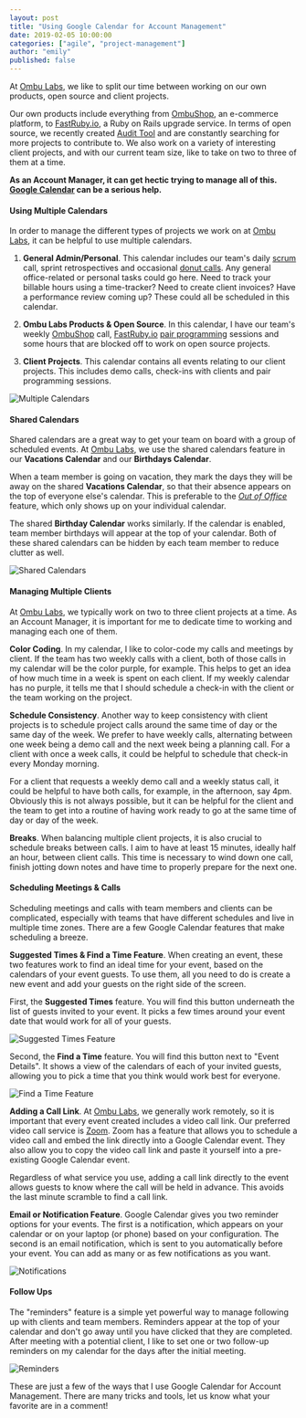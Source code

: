 ```yaml
---
layout: post
title: "Using Google Calendar for Account Management"
date: 2019-02-05 10:00:00
categories: ["agile", "project-management"]
author: "emily"
published: false
---
```


At [Ombu Labs](https://www.ombulabs.com), we like to split our time between working on our own products, open source and client projects.

Our own products include everything from [OmbuShop](http://www.ombushop.com/), an e-commerce platform, to [FastRuby.io](https://fastruby.io/), a Ruby on Rails upgrade service. In terms of open source, we recently created [Audit Tool](https://audit.fastruby.io) and are constantly searching for more projects to contribute to. We also work on a variety of interesting client projects, and with our current team size, like to take on two to three of them at a time.

**As an Account Manager, it can get hectic trying to manage all of this. [Google Calendar](https://www.google.com/calendar) can be a serious help.**

<!--more-->

#### Using Multiple Calendars

In order to manage the different types of projects we work on at [Ombu Labs](https://www.ombulabs.com), it can be helpful to use multiple calendars.

1. **General Admin/Personal**. This calendar includes our team's daily [scrum](https://www.scrum.org/resources/what-is-scrum) call, sprint retrospectives and occasional [donut calls](https://www.donut.com). Any general office-related or personal tasks could go here. Need to track your billable hours using a time-tracker? Need to create client invoices? Have a performance review coming up? These could all be scheduled in this calendar.

2. **Ombu Labs Products & Open Source**. In this calendar, I have our team's weekly [OmbuShop](http://www.ombushop.com/) call, [FastRuby.io](https://fastruby.io/) [pair programming](https://www.ombulabs.com/blog/agile/pair-programming/joys-and-woes-of-pair-programming.html) sessions and some hours that are blocked off to work on open source projects.

3. **Client Projects**. This calendar contains all events relating to our client projects. This includes demo calls, check-ins with clients and pair programming sessions.

<img src="/blog/assets/images/multiple-calendars.png" alt="Multiple Calendars">

#### Shared Calendars

Shared calendars are a great way to get your team on board with a group of scheduled events. At [Ombu Labs](https://www.ombulabs.com), we use the shared calendars feature in our **Vacations Calendar** and our **Birthdays Calendar**.

When a team member is going on vacation, they mark the days they will be away on the shared **Vacations Calendar**, so that their absence appears on the top of everyone else's calendar. This is preferable to the [_*Out of Office*_](https://gsuiteupdates.googleblog.com/2018/06/better-manage-your-work-and-personal_27.html) feature, which only shows up on your individual calendar.

The shared **Birthday Calendar** works similarly. If the calendar is enabled, team member birthdays will appear at the top of your calendar. Both of these shared calendars can be hidden by each team member to reduce clutter as well.

<img src="/blog/assets/images/shared-calendar.png" alt="Shared Calendars">

#### Managing Multiple Clients

At [Ombu Labs](https://www.ombulabs.com), we typically work on two to three client projects at a time. As an Account Manager, it is important for me to dedicate time to working and managing each one of them.

**Color Coding**. In my calendar, I like to color-code my calls and meetings by client. If the team has two weekly calls with a client, both of those calls in my calendar will be the color purple, for example. This helps to get an idea of how much time in a week is spent on each client. If my weekly calendar has no purple, it tells me that I should schedule a check-in with the client or the team working on the project.

**Schedule Consistency**. Another way to keep consistency with client projects is to schedule project calls around the same time of day or the same day of the week. We prefer to have weekly calls, alternating between one week being a demo call and the next week being a planning call. For a client with once a week calls, it could be helpful to schedule that check-in every Monday morning.

For a client that requests a weekly demo call and a weekly status call, it could be helpful to have both calls, for example, in the afternoon, say 4pm. Obviously this is not always possible, but it can be helpful for the client and the team to get into a routine of having work ready to go at the same time of day or day of the week.

**Breaks**. When balancing multiple client projects, it is also crucial to schedule breaks between calls. I aim to have at least 15 minutes, ideally half an hour, between client calls. This time is necessary to wind down one call, finish jotting down notes and have time to properly prepare for the next one.

#### Scheduling Meetings & Calls

Scheduling meetings and calls with team members and clients can be complicated, especially with teams that have different schedules and live in multiple time zones. There are a few Google Calendar features that make scheduling a breeze.

**Suggested Times & Find a Time Feature**. When creating an event, these two features work to find an ideal time for your event, based on the calendars of your event guests. To use them, all you need to do is create a new event and add your guests on the right side of the screen.

First, the **Suggested Times** feature. You will find this button underneath the list of guests invited to your event. It picks a few times around your event date that would work for all of your guests.

  <img src="/blog/assets/images/suggested-times.png" alt="Suggested Times Feature">

Second, the **Find a Time** feature. You will find this button next to "Event Details". It shows a view of the calendars of each of your invited guests, allowing you to pick a time that you think would work best for everyone.

  <img src="/blog/assets/images/find-a-time.png" alt="Find a Time Feature">

**Adding a Call Link**. At [Ombu Labs](https://www.ombulabs.com), we generally work remotely, so it is important that every event created includes a video call link. Our preferred video call service is [Zoom](https://zoom.us). Zoom has a feature that allows you to schedule a video call and embed the link directly into a Google Calendar event. They also allow you to copy the video call link and paste it yourself into a pre-existing Google Calendar event.

Regardless of what service you use, adding a call link directly to the event allows guests to know where the call will be held in advance. This avoids the last minute scramble to find a call link.

**Email or Notification Feature**. Google Calendar gives you two reminder options for your events. The first is a notification, which appears on your calendar or on your laptop (or phone) based on your configuration. The second is an email notification, which is sent to you automatically before your event. You can add as many or as few notifications as you want.

<img src="/blog/assets/images/notifications.png" alt="Notifications">

#### Follow Ups

The "reminders" feature is a simple yet powerful way to manage following up with clients and team members. Reminders appear at the top of your calendar and don't go away until you have clicked that they are completed. After meeting with a potential client, I like to set one or two follow-up reminders on my calendar for the days after the initial meeting.

<img src="/blog/assets/images/reminders.png" alt="Reminders">

These are just a few of the ways that I use Google Calendar for Account Management. There are many tricks and tools, let us know what your favorite are in a comment!
